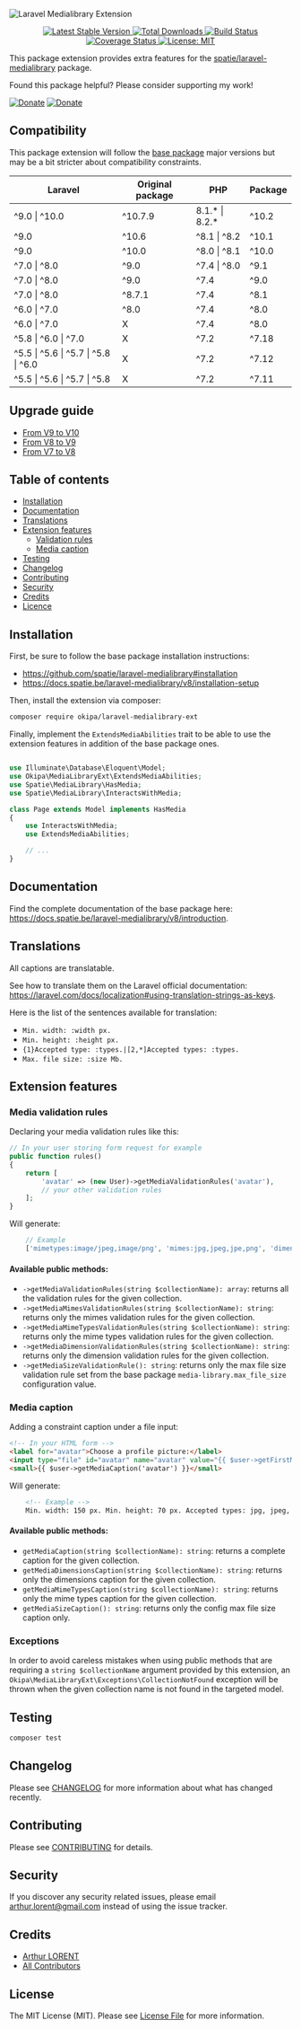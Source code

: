 ![Laravel Medialibrary Extension](/docs/laravel-medialibrary-ext.png)
<p align="center">
    <a href="https://github.com/Okipa/laravel-medialibrary-ext/releases" title="Latest Stable Version">
        <img src="https://img.shields.io/github/release/Okipa/laravel-medialibrary-ext.svg?style=flat-square" alt="Latest Stable Version">
    </a>
    <a href="https://packagist.org/packages/Okipa/laravel-medialibrary-ext" title="Total Downloads">
        <img src="https://img.shields.io/packagist/dt/okipa/laravel-medialibrary-ext.svg?style=flat-square" alt="Total Downloads">
    </a>
    <a href="https://github.com/Okipa/laravel-medialibrary-ext/actions" title="Build Status">
        <img src="https://github.com/Okipa/laravel-medialibrary-ext/workflows/CI/badge.svg" alt="Build Status">
    </a>
    <a href="https://coveralls.io/github/Okipa/laravel-medialibrary-ext?branch=master" title="Coverage Status">
        <img src="https://coveralls.io/repos/github/Okipa/laravel-medialibrary-ext/badge.svg?branch=master" alt="Coverage Status">
    </a>
    <a href="/LICENSE.md" title="License: MIT">
        <img src="https://img.shields.io/badge/License-MIT-blue.svg" alt="License: MIT">
    </a>
</p>

This package extension provides extra features for the [spatie/laravel-medialibrary](https://github.com/spatie/laravel-medialibrary) package.

Found this package helpful? Please consider supporting my work!

[![Donate](https://img.shields.io/badge/Buy_me_a-Ko--fi-ff5f5f.svg)](https://ko-fi.com/arthurlorent)
[![Donate](https://img.shields.io/badge/Donate_on-PayPal-green.svg)](https://paypal.me/arthurlorent)

## Compatibility

This package extension will follow the [base package](https://github.com/spatie/laravel-medialibrary) major versions but may be a bit stricter about compatibility constraints.

| Laravel                                              | Original package | PHP                | Package |
|------------------------------------------------------|------------------|--------------------|---------|
| ^9.0 &#124; ^10.0                                    | ^10.7.9          | 8.1.* &#124; 8.2.* | ^10.2   |
| ^9.0                                                 | ^10.6            | ^8.1 &#124; ^8.2   | ^10.1   |
| ^9.0                                                 | ^10.0            | ^8.0 &#124; ^8.1   | ^10.0   |
| ^7.0 &#124; ^8.0                                     | ^9.0             | ^7.4 &#124; ^8.0   | ^9.1    |
| ^7.0 &#124; ^8.0                                     | ^9.0             | ^7.4               | ^9.0    |
| ^7.0 &#124; ^8.0                                     | ^8.7.1           | ^7.4               | ^8.1    |
| ^6.0 &#124; ^7.0                                     | ^8.0             | ^7.4               | ^8.0    |
| ^6.0 &#124; ^7.0                                     | X                | ^7.4               | ^8.0    |
| ^5.8 &#124; ^6.0 &#124; ^7.0                         | X                | ^7.2               | ^7.18   |
| ^5.5 &#124; ^5.6 &#124; ^5.7 &#124; ^5.8 &#124; ^6.0 | X                | ^7.2               | ^7.12   |
| ^5.5 &#124; ^5.6 &#124; ^5.7 &#124; ^5.8             | X                | ^7.2               | ^7.11   |

## Upgrade guide

* [From V9 to V10](/docs/upgrade-guides/from-v9-to-v10.md)
* [From V8 to V9](/docs/upgrade-guides/from-v8-to-v9.md)
* [From V7 to V8](/docs/upgrade-guides/from-v7-to-v8.md)

## Table of contents

* [Installation](#installation)
* [Documentation](#documentation)
* [Translations](#translations)
* [Extension features](#extension-features)
  * [Validation rules](#media-validation-rules)
  * [Media caption](#media-caption)
* [Testing](#testing)
* [Changelog](#changelog)
* [Contributing](#contributing)
* [Security](#security)
* [Credits](#credits)
* [Licence](#license)

## Installation

First, be sure to follow the base package installation instructions:

* https://github.com/spatie/laravel-medialibrary#installation
* https://docs.spatie.be/laravel-medialibrary/v8/installation-setup

Then, install the extension via composer:

```bash
composer require okipa/laravel-medialibrary-ext
```

Finally, implement the `ExtendsMediaAbilities` trait to be able to use the extension features in addition of the base package ones.

```php

use Illuminate\Database\Eloquent\Model;
use Okipa\MediaLibraryExt\ExtendsMediaAbilities;
use Spatie\MediaLibrary\HasMedia;
use Spatie\MediaLibrary\InteractsWithMedia;

class Page extends Model implements HasMedia
{
    use InteractsWithMedia;
    use ExtendsMediaAbilities;

	// ...
}
```

## Documentation

Find the complete documentation of the base package here: https://docs.spatie.be/laravel-medialibrary/v8/introduction.

## Translations

All captions are translatable.

See how to translate them on the Laravel official documentation: https://laravel.com/docs/localization#using-translation-strings-as-keys.

Here is the list of the sentences available for translation:

* `Min. width: :width px.`
* `Min. height: :height px.`
* `{1}Accepted type: :types.|[2,*]Accepted types: :types.`
* `Max. file size: :size Mb.`

## Extension features

### Media validation rules

Declaring your media validation rules like this:

```php
// In your user storing form request for example
public function rules()
{
    return [
        'avatar' => (new User)->getMediaValidationRules('avatar'),
        // your other validation rules
    ];
}
```

Will generate:

```php
    // Example
    ['mimetypes:image/jpeg,image/png', 'mimes:jpg,jpeg,jpe,png', 'dimensions:min_width=60,min_height=20', 'max:5000'];
```

#### Available public methods:

* `->getMediaValidationRules(string $collectionName): array`: returns all the validation rules for the given collection.
* `->getMediaMimesValidationRules(string $collectionName): string`: returns only the mimes validation rules for the given collection.
* `->getMediaMimeTypesValidationRules(string $collectionName): string`: returns only the mime types validation rules for the given collection.
* `->getMediaDimensionValidationRules(string $collectionName): string`: returns only the dimension validation rules for the given collection.
* `->getMediaSizeValidationRule(): string`: returns only the max file size validation rule set from the base package `media-library.max_file_size` configuration value.

### Media caption

Adding a constraint caption under a file input:

```html
<!-- In your HTML form -->
<label for="avatar">Choose a profile picture:</label>
<input type="file" id="avatar" name="avatar" value="{{ $user->getFirstMedia('avatar')->name }}">
<small>{{ $user->getMediaCaption('avatar') }}</small>
```

Will generate:

```html
    <!-- Example -->
    Min. width: 150 px. Min. height: 70 px. Accepted types: jpg, jpeg, jpe, png. Max file size: 5Mb.
```

#### Available public methods:

* `getMediaCaption(string $collectionName): string`: returns a complete caption for the given collection.
* `getMediaDimensionsCaption(string $collectionName): string`: returns only the dimensions caption for the given collection.
* `getMediaMimeTypesCaption(string $collectionName): string`: returns only the mime types caption for the given collection.
* `getMediaSizeCaption(): string`: returns only the config max file size caption only.

### Exceptions

In order to avoid careless mistakes when using public methods that are requiring a `string $collectionName` argument provided by this extension, an `Okipa\MediaLibraryExt\Exceptions\CollectionNotFound` exception will be thrown when the given collection name is not found in the targeted model. 

## Testing

``` bash
composer test
```

## Changelog

Please see [CHANGELOG](CHANGELOG.md) for more information about what has changed recently.

## Contributing

Please see [CONTRIBUTING](.github/CONTRIBUTING.md) for details.

## Security

If you discover any security related issues, please email arthur.lorent@gmail.com instead of using the issue tracker.

## Credits

- [Arthur LORENT](https://github.com/okipa)
- [All Contributors](../../contributors)

## License

The MIT License (MIT). Please see [License File](LICENSE.md) for more information.
